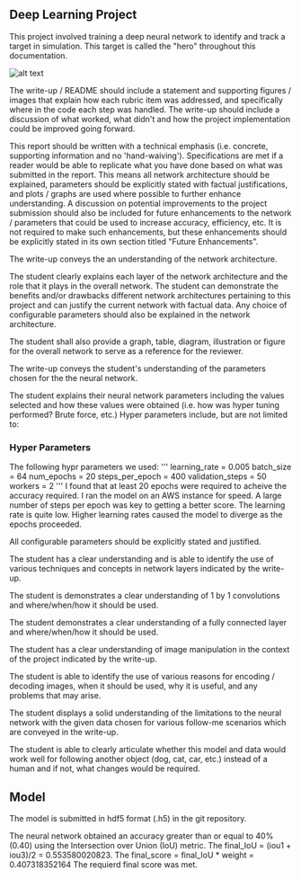 
## Deep Learning Project ##

This project involved training a deep neural network to identify and track a target in simulation. This target is called the "hero" throughout this documentation.

[image_0]: ./docs/misc/follow.png
![alt text][image_0] 

The write-up / README should include a statement and supporting figures / images that explain how each rubric item was addressed, and specifically where in the code each step was handled. The write-up should include a discussion of what worked, what didn't and how the project implementation could be improved going forward.

This report should be written with a technical emphasis (i.e. concrete, supporting information and no 'hand-waiving'). Specifications are met if a reader would be able to replicate what you have done based on what was submitted in the report. This means all network architecture should be explained, parameters should be explicitly stated with factual justifications, and plots / graphs are used where possible to further enhance understanding. A discussion on potential improvements to the project submission should also be included for future enhancements to the network / parameters that could be used to increase accuracy, efficiency, etc. It is not required to make such enhancements, but these enhancements should be explicitly stated in its own section titled "Future Enhancements".

The write-up conveys the an understanding of the network architecture.

The student clearly explains each layer of the network architecture and the role that it plays in the overall network. The student can demonstrate the benefits and/or drawbacks different network architectures pertaining to this project and can justify the current network with factual data. Any choice of configurable parameters should also be explained in the network architecture.

The student shall also provide a graph, table, diagram, illustration or figure for the overall network to serve as a reference for the reviewer.

The write-up conveys the student's understanding of the parameters chosen for the the neural network.

The student explains their neural network parameters including the values selected and how these values were obtained (i.e. how was hyper tuning performed? Brute force, etc.) Hyper parameters include, but are not limited to:

### Hyper Parameters
The following hypr parameters we used:
'''
learning_rate = 0.005
batch_size = 64
num_epochs = 20
steps_per_epoch = 400
validation_steps = 50
workers = 2
'''
I found that at least 20 epochs were required to acheive the accuracy required. I ran the model on an AWS instance for speed. A large number of steps per epoch was key to getting a better score. The learning rate is quite low. Higher learning rates caused the model to diverge as the epochs proceeded.

All configurable parameters should be explicitly stated and justified.

The student has a clear understanding and is able to identify the use of various techniques and concepts in network layers indicated by the write-up.

The student is demonstrates a clear understanding of 1 by 1 convolutions and where/when/how it should be used.

The student demonstrates a clear understanding of a fully connected layer and where/when/how it should be used.

The student has a clear understanding of image manipulation in the context of the project indicated by the write-up.

The student is able to identify the use of various reasons for encoding / decoding images, when it should be used, why it is useful, and any problems that may arise.

The student displays a solid understanding of the limitations to the neural network with the given data chosen for various follow-me scenarios which are conveyed in the write-up.

The student is able to clearly articulate whether this model and data would work well for following another object (dog, cat, car, etc.) instead of a human and if not, what changes would be required.

## Model

The model is submitted in hdf5 format (.h5) in the git repository.

The neural network obtained an accuracy greater than or equal to 40% (0.40) using the Intersection over Union (IoU) metric. 
The final_IoU = (iou1 + iou3)/2 = 0.553580020823. 
The final_score = final_IoU * weight = 0.407318352164
The requierd final score was met.

